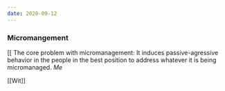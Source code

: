 ```yaml
---
date: 2020-09-12
---
```


### Micromangement

[[ The core problem with micromanagement: It induces passive-agressive behavior in the people in the best position to address whatever it is being micromanaged. *Me*

[[Wit]]
